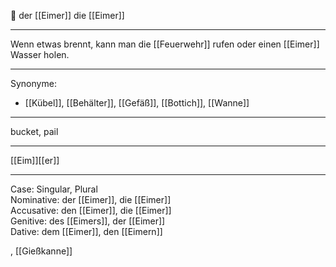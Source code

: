 🔵 der [[Eimer]]
die [[Eimer]]

---
 Wenn etwas brennt, kann man die [[Feuerwehr]] rufen oder einen [[Eimer]] Wasser holen. 


---
Synonyme:
- [[Kübel]], [[Behälter]], [[Gefäß]], [[Bottich]], [[Wanne]]

---
bucket, pail

---
[[Eim]][[er]]

---
Case: Singular, Plural  
Nominative: der [[Eimer]], die [[Eimer]]  
Accusative: den [[Eimer]], die [[Eimer]]  
Genitive: des [[Eimers]], der [[Eimer]]  
Dative: dem [[Eimer]], den [[Eimern]] 

, [[Gießkanne]]